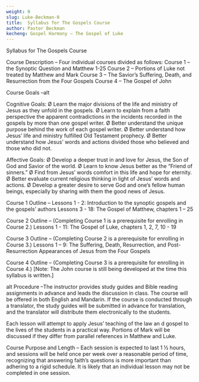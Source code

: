 ```yaml
---
weight: 0
slug: Luke-Beckman-0
title:  Syllabus for The Gospels Course
author: Pastor Beckman
kecheng: Gospel Harmony – The Gospel of Luke
---
```


Syllabus for The Gospels Course

Course Description – Four individual courses divided as follows: Course 1 – the Synoptic Question and Matthew 1-25 Course 2 – Portions of Luke not treated by Matthew and Mark Course 3 – The Savior’s Suffering, Death, and Resurrection from the Four Gospels Course 4 – The Gospel of John

Course Goals –alt

Cognitive Goals:
Ø      Learn the major divisions of the life and ministry of Jesus as they unfold in the gospels.
Ø      Learn to explain from a faith perspective the apparent contradictions in the incidents recorded in the gospels by more than one gospel writer.
Ø      Better understand the unique purpose behind the work of each gospel writer.
Ø      Better understand how Jesus’ life and ministry fulfilled Old Testament prophecy.
Ø      Better understand how Jesus’ words and actions divided those who believed and those who did not.

Affective Goals:
Ø      Develop a deeper trust in and love for Jesus, the Son of God and Savior of the world.
Ø      Learn to know Jesus better as the “Friend of sinners.”
Ø      Find from Jesus’ words comfort in this life and hope for eternity.
Ø      Better evaluate current religious thinking in light of Jesus’ words and actions.
Ø      Develop a greater desire to serve God and one’s fellow human beings, especially by sharing with them the good news of Jesus.

Course 1 Outline –
Lessons 1 - 2:    Introduction to the synoptic gospels and the gospels’ authors
Lessons 3 - 18:  The Gospel of Matthew, chapters 1 – 25

Course 2 Outline –
(Completing Course 1 is a prerequisite for enrolling in Course 2.)
Lessons 1 - 11:  The Gospel of Luke, chapters 1, 2, 7, 10 - 19     

Course 3 Outline –
(Completing Course 2 is a prerequisite for enrolling in Course 3.)
Lessons 1 – 9:      The Suffering, Death, Resurrection, and Post-Resurrection
Appearances of Jesus from the Four Gospels

Course 4 Outline –
(Completing Course 3 is a prerequisite for enrolling in Course 4.)
[Note: The John course is still being developed at the time this syllabus is written.]

alt
Procedure –The instructor provides study guides and Bible reading assignments in advance and leads the discussion in class. The course will be offered in both English and Mandarin. If the course is conducted through a translator, the study guides will be submitted in advance for translation, and the translator will distribute them electronically to the students.

Each lesson will attempt to apply Jesus’ teaching of the law an d gospel to the lives of the students in a practical way. Portions of Mark will be discussed if they differ from parallel references in Matthew and Luke.

Course Purpose and Length – Each session is expected to last 1 ½ hours, and sessions will be held once per week over a reasonable period of time, recognizing that answering faith’s questions is more important than adhering to a rigid schedule. It is likely that an individual lesson may not be completed in one session.
